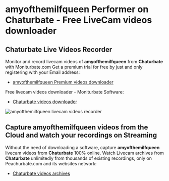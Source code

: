 # amyofthemilfqueen Performer on Chaturbate - Free LiveCam videos downloader

## Chaturbate Live Videos Recorder

Monitor and record livecam videos of **amyofthemilfqueen** from **Chaturbate** with Moniturbate.com
Get a premium trial for free by just and only registering with your Email address:
* [amyofthemilfqueen Premium videos downloader](https://moniturbate.com/request-demo-licence-key.html)

Free livecam videos downloader - Moniturbate Software:
* [Chaturbate videos downloader](https://moniturbate.com/moniturbate-download-software.html)

![amyofthemilfqueen livecam videos recorder](https://peachurnet.com/templates/moniturbate-software.png)


## Capture amyofthemilfqueen videos from the Cloud and watch your recordings on Streaming

Without the need of downloading a software, capture **amyofthemilfqueen** livecam videos from **Chaturbate** 100% online.
Watch Livecam archives from **Chaturbate** unlimitedly from thousands of existing recordings, only on Peachurbate.com and its websites network:
* [Chaturbate videos archives](https://peachurnet.com/)